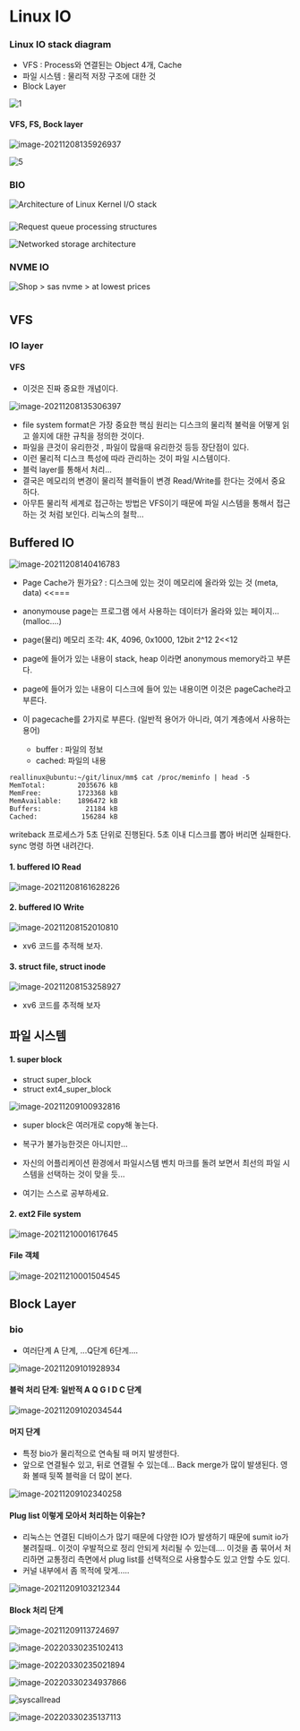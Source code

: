 # Linux IO

### Linux IO stack diagram

* VFS : Process와 연결된는 Object 4개, Cache
* 파일 시스템 : 물리적 저장 구조에 대한 것
* Block Layer 

![1](D:\Code\lk\11.FileSystem\img\linux-io-stack-diagram_v1.0.png)



####  VFS, FS, Bock layer

![image-20211208135926937](D:\Code\lk\11.FileSystem\img\image-20211208135926937.png)







![5](D:\Code\lk\11.FileSystem\img\scalelinuxperformance-130224171331-phpapp01-dragged.png)





### BIO

![Architecture of Linux Kernel I/O stack](D:\Code\lk\11.FileSystem\img\Architecture-of-Linux-Kernel-I-O-stack.png)



### 







![Request queue processing structures](D:\Code\lk\11.FileSystem\img\Request-queue-processing-structures.png)















![Networked storage architecture](D:\Code\lk\11.FileSystem\img\Networked-storage-architecture.png)





### NVME IO

![Shop > sas nvme > at lowest prices](D:\Code\lk\11.FileSystem\img\post_05ce_image1.png)





# 

## VFS

### IO layer

#### VFS

* 이것은 진짜 중요한 개념이다. 

![image-20211208135306397](D:\Code\lk\11.FileSystem\img\image-20211208135306397.png)



* file system format은 가장 중요한 핵심 원리는 디스크의 물리적 불럭을 어떻게 읽고 쓸지에 대한 규칙을 정의한 것이다.
* 파일을 큰것이 유리한것 , 파일이 많을때 유리한것 등등 장단점이 있다.
* 이런 물리적 디스크 특성에 따라 관리하는 것이 파일 시스템이다.
* 블럭 layer를 통해서 처리...
* 결국은 메모리의 변경이 물리적 블럭들이 변경 Read/Write를 한다는 것에서 중요하다.
* 아무튼 물리적 세계로 접근하는 방법은 VFS이기 때문에 파일 시스템을 통해서 접근하는 것 처럼 보인다. 리눅스의 철학...



## Buffered IO

![image-20211208140416783](D:\Code\lk\11.FileSystem\img\image-20211208140416783.png)





* Page Cache가 뭔가요? : 디스크에 있는 것이 메모리에 올라와 있는 것 (meta, data) <<=== 
* anonymouse page는 프로그램 에서 사용하는 데이터가 올라와 있는 페이지... (malloc....)

* page(물리) 메모리 조각: 4K, 4096, 0x1000, 12bit  2^12   2<<12
* page에 들어가 있는 내용이 stack, heap 이라면 anonymous memory라고 부른다.
* page에 들어가 있는 내용이 디스크에 들어 있는 내용이면 이것은 pageCache라고 부른다.
* 이 pagecache를 2가지로 부른다. (일반적 용어가 아니라, 여기 계층에서  사용하는 용어)
  * buffer : 파일의 정보
  * cached:  파일의 내용

```
reallinux@ubuntu:~/git/linux/mm$ cat /proc/meminfo | head -5
MemTotal:        2035676 kB
MemFree:         1723368 kB
MemAvailable:    1896472 kB
Buffers:           21184 kB
Cached:           156284 kB
```



writeback 프로세스가 5초 단위로 진행된다.  5초 이내 디스크를 뽑아 버리면 실패한다. sync 명령 하면 내려간다.



#### 1. buffered IO Read



![image-20211208161628226](D:\Code\lk\img\image-20211208161628226.png)















#### 2. buffered IO Write



![image-20211208152010810](D:\Code\lk\img\image-20211208152010810.png)

* xv6 코드를 추적해 보자.



#### 3. struct file, struct inode

![image-20211208153258927](D:\Code\lk\img\image-20211208153258927.png)

* xv6 코드를 추적해 보자









## 파일 시스템 

#### 1. super block

* struct super_block
* struct ext4_super_block

![image-20211209100932816](D:\Code\lk\11.FileSystem\img\image-20211209100932816.png)



* super block은 여러개로 copy해 놓는다. 
* 복구가 불가능한것은 아니지만...
* 자신의 어플리케이션 환경에서 파일시스템 벤치 마크를 돌려 보면서 최선의 파일 시스템을 선택하는 것이 맞을 듯...

* 여기는 스스로 공부하세요.



#### 2. ext2 File system

![image-20211210001617645](D:\Code\lk\11.FileSystem\img\image-20211210001617645.png)









#### File 객체

![image-20211210001504545](D:\Code\lk\11.FileSystem\img\image-20211210001504545.png)





## Block Layer

### bio

* 여러단계 A 단계, ...Q단계  6단계....



![image-20211209101928934](D:\Code\lk\11.FileSystem\img\image-20211209101928934.png)



#### 블럭 처리 단계: 일반적 A Q G I D C 단계



![image-20211209102034544](D:\Code\lk\11.FileSystem\img\image-20211209102034544.png)



#### 머지 단계 

* 특정  bio가 물리적으로 연속될 때 머지 발생한다. 
* 앞으로 연결될수 있고, 뒤로 연결될 수 있는데... Back merge가 많이 발생된다. 영화 볼때 뒷쪽 블럭을 더 많이 본다. 

![image-20211209102340258](D:\Code\lk\11.FileSystem\img\image-20211209102340258.png)





#### Plug list 이렇게 모아서 처리하는 이유는?

* 리눅스는 연결된 디바이스가 많기 때문에 다양한 IO가 발생하기 때문에 sumit io가 불려질때.. 이것이 우발적으로 정리 안되게 처리될  수 있는데.... 이것을 좀 묶어서 처리하면 교통정리 측면에서 plug list를 선택적으로 사용할수도 있고 안할 수도 있디.
* 커널 내부에서  좀 목적에 맞게.....

![image-20211209103212344](D:\Code\lk\11.FileSystem\img\image-20211209103212344.png)







#### Block 처리 단계

![image-20211209113724697](D:\Code\lk\11.FileSystem\img\image-20211209113724697.png)











![image-20220330235102413](C:\Users\jhyunlee\AppData\Roaming\Typora\typora-user-images\image-20220330235102413.png)







![image-20220330235021894](D:\Code\lk\11.FileSystem\img\image-20220330235021894.png)









![image-20220330234937866](D:\Code\lk\11.FileSystem\img\image-20220330234937866.png)





![syscallread](D:\Code\lk\11.FileSystem\img\syscallread.png)







![image-20220330235137113](D:\Code\lk\11.FileSystem\img\image-20220330235137113.png)